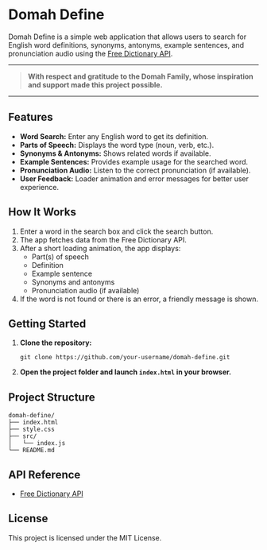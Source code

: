 # Domah Define

Domah Define is a simple web application that allows users to search for English word definitions, synonyms, antonyms, example sentences, and pronunciation audio using the [Free Dictionary API](https://dictionaryapi.dev/).

---

> **With respect and gratitude to the Domah Family, whose inspiration and support made this project possible.**

---

## Features

- **Word Search:** Enter any English word to get its definition.
- **Parts of Speech:** Displays the word type (noun, verb, etc.).
- **Synonyms & Antonyms:** Shows related words if available.
- **Example Sentences:** Provides example usage for the searched word.
- **Pronunciation Audio:** Listen to the correct pronunciation (if available).
- **User Feedback:** Loader animation and error messages for better user experience.

## How It Works

1. Enter a word in the search box and click the search button.
2. The app fetches data from the Free Dictionary API.
3. After a short loading animation, the app displays:
   - Part(s) of speech
   - Definition
   - Example sentence
   - Synonyms and antonyms
   - Pronunciation audio (if available)
4. If the word is not found or there is an error, a friendly message is shown.

## Getting Started

1. **Clone the repository:**
   ```
   git clone https://github.com/your-username/domah-define.git
   ```
2. **Open the project folder and launch `index.html` in your browser.**

## Project Structure

```
domah-define/
├── index.html
├── style.css
├── src/
│   └── index.js
└── README.md
```

## API Reference

- [Free Dictionary API](https://dictionaryapi.dev/)

## License

This project is licensed under the MIT License.

